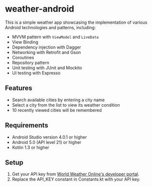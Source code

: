 # weather-android
This is a simple weather app showcasing the implementation of various Android technologies and patterns, including:
- MVVM pattern with `ViewModel` and `LiveData`
- View Binding
- Dependency injection with Dagger
- Networking with Retrofit and Gson
- Coroutines
- Repository pattern
- Unit testing with JUnit and Mockito
- UI testing with Espresso

## Features
- Search available cities by entering a city name
- Select a city from the list to view its weather condition
- 10 recently viewed cities will be remembered

## Requirements
- Android Studio version 4.0.1 or higher
- Android 5.0 (API level 21) or higher
- Kotlin 1.3 or higher

## Setup
1. Get your API key from [World Weather Online's developer portal](https://www.worldweatheronline.com/developer/).
2. Replace the API_KEY constant in Constants.kt with your API key.